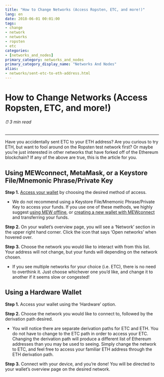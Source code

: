 ```yaml
---
title: "How to Change Networks (Access Ropsten, ETC, and more!)"
lang: en
date: 2018-06-01 00:01:00
tags:
- change
- network
- networks
- ropsten
- etc
categories:
- [networks_and_nodes]
primary_category: networks_and_nodes
primary_category_display_name: "Networks And Nodes"
alias:
- networks/sent-etc-to-eth-address.html
---
```


# __How to Change Networks (Access Ropsten, ETC, and more!)__
###### ⏰ 3 min read
***

Have you accidentally sent ETC to your ETH address? Are you curious to try ETH, but want to fool around on the Ropsten test network first? Or maybe you’re just interested in other networks that have forked off of the Ethereum blockchain? If any of the above are true, this is the article for you.



## __Using MEWconnect, MetaMask, or a Keystore File/Mnemonic Phrase/Private Key__

**Step 1.** [Access your wallet]() by choosing the desired method of access.

* We do not recommend using a Keystore File/Mnemonic Phrase/Private Key to access your funds. If you use one of these methods, we highly suggest [using MEW offline](), or [creating a new wallet with MEWconnect]() and transferring your funds. 

**Step 2.** On your wallet’s overview page, you will see a ‘Network’ section in the upper right hand corner. Click the icon that says ‘Open networks’ when hovered over.

**Step 3.** Choose the network you would like to interact with from this list. Your address will not change, but your funds will depending on the network chosen. 
* If you see multiple networks for your choice (i.e. ETC), there is no need to overthink it. Just choose whichever one you’d like, and change it to another if it seems slow or congested! 



## __Using a Hardware Wallet__

**Step 1.** Access your wallet using the ‘Hardware’ option. 

**Step 2.** Choose the network you would like to connect to, followed by the derivation path desired.

* You will notice there are separate derivation paths for ETC and ETH. You do not have to change to the ETC path in order to access your ETC. Changing the derivation path will produce a different list of Ethereum addresses than you may be used to seeing. Simply change the network to ETC, and feel free to access your familiar ETH address through the ETH derivation path. 

**Step 3.** Connect with your device, and you’re done! You will be directed to your wallet’s overview page on the desired network.